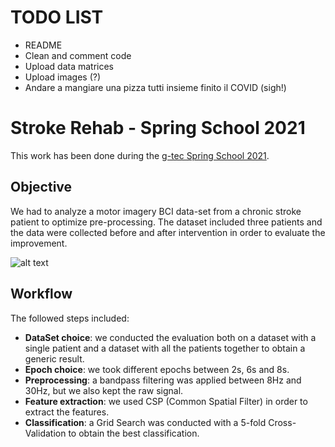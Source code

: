 
# TODO LIST

* README
* Clean and comment code
* Upload data matrices
* Upload images (?)
* Andare a mangiare una pizza tutti insieme finito il COVID (sigh!)


# Stroke Rehab - Spring School 2021

This work has been done during the [g-tec Spring School 2021](https://www.gtec.at/spring-school-2021/).

## Objective

We had to analyze a motor imagery BCI data-set from a chronic stroke patient to optimize pre-processing. The dataset included three patients and the data were collected before and after intervention in order to evaluate the improvement.

![alt text](https://github.com/MachineLearningJournalClub/Stroke_Rehab_VBH_2021/blob/main/img/timing.png?raw=true)

## Workflow

The followed steps included:

* **DataSet choice**: we conducted the evaluation both on a dataset with a single patient and a dataset with all the patients together to obtain a generic result.
* **Epoch choice**: we took different epochs between 2s, 6s and 8s.
* **Preprocessing**: a bandpass filtering was applied between 8Hz and 30Hz, but we also kept the raw signal.
* **Feature extraction**: we used CSP (Common Spatial Filter) in order to extract the features.
* **Classification**: a Grid Search was conducted with a 5-fold Cross-Validation to obtain the best classification.

###

